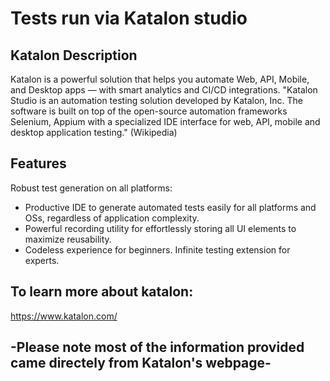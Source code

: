 # Tests run via Katalon studio

## Katalon Description
Katalon is a powerful solution that helps you automate Web, API, Mobile, and Desktop apps — with smart analytics and CI/CD integrations. "Katalon Studio is an automation testing solution developed by Katalon, Inc. The software is built on top of the open-source automation frameworks Selenium, Appium with a specialized IDE interface for web, API, mobile and desktop application testing." (Wikipedia)

## Features

Robust test generation on all platforms:
* Productive IDE to generate automated tests easily for all platforms and OSs, regardless of application complexity.
* Powerful recording utility for effortlessly storing all UI elements to maximize reusability.
* Codeless experience for beginners. Infinite testing extension for experts.

## To learn more about katalon:
https://www.katalon.com/

## -Please note most of the information provided came directely from Katalon's webpage-


